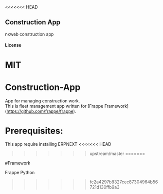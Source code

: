 <<<<<<< HEAD
## Construction App

nxweb construction app

#### License

MIT
=======
# Construction-App
App for managing construction work.<br>
This is fleet management app written for [Frappe Framework] (https://github.com/frappe/frappe).<br>

# Prerequisites:

This app require installing ERPNEXT
<<<<<<< HEAD
>>>>>>> upstream/master
=======

#Framework 

Frappe 
Python
>>>>>>> fc2a4297b8327cec87304964b56721d130ffb9a3
